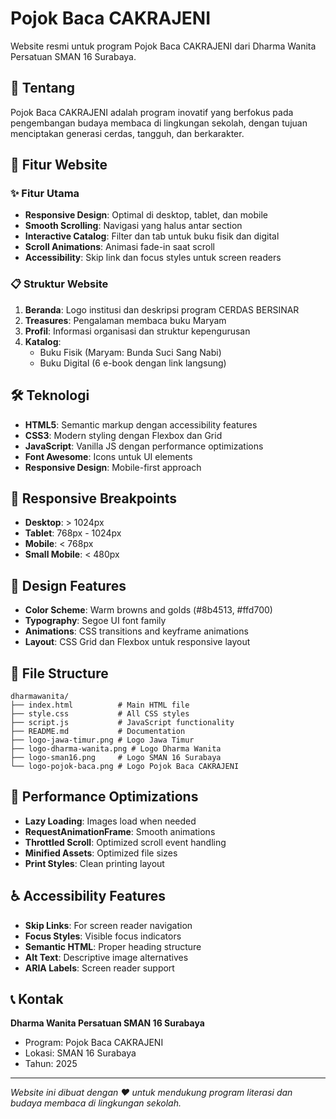 # Pojok Baca CAKRAJENI

Website resmi untuk program Pojok Baca CAKRAJENI dari Dharma Wanita Persatuan SMAN 16 Surabaya.

## 🎯 Tentang

Pojok Baca CAKRAJENI adalah program inovatif yang berfokus pada pengembangan budaya membaca di lingkungan sekolah, dengan tujuan menciptakan generasi cerdas, tangguh, dan berkarakter.

## 📱 Fitur Website

### ✨ Fitur Utama
- **Responsive Design**: Optimal di desktop, tablet, dan mobile
- **Smooth Scrolling**: Navigasi yang halus antar section
- **Interactive Catalog**: Filter dan tab untuk buku fisik dan digital
- **Scroll Animations**: Animasi fade-in saat scroll
- **Accessibility**: Skip link dan focus styles untuk screen readers

### 📋 Struktur Website
1. **Beranda**: Logo institusi dan deskripsi program CERDAS BERSINAR
2. **Treasures**: Pengalaman membaca buku Maryam
3. **Profil**: Informasi organisasi dan struktur kepengurusan
4. **Katalog**: 
   - Buku Fisik (Maryam: Bunda Suci Sang Nabi)
   - Buku Digital (6 e-book dengan link langsung)

## 🛠️ Teknologi

- **HTML5**: Semantic markup dengan accessibility features
- **CSS3**: Modern styling dengan Flexbox dan Grid
- **JavaScript**: Vanilla JS dengan performance optimizations
- **Font Awesome**: Icons untuk UI elements
- **Responsive Design**: Mobile-first approach

## 📱 Responsive Breakpoints

- **Desktop**: > 1024px
- **Tablet**: 768px - 1024px  
- **Mobile**: < 768px
- **Small Mobile**: < 480px

## 🎨 Design Features

- **Color Scheme**: Warm browns and golds (#8b4513, #ffd700)
- **Typography**: Segoe UI font family
- **Animations**: CSS transitions and keyframe animations
- **Layout**: CSS Grid dan Flexbox untuk responsive layout

## 📁 File Structure

```
dharmawanita/
├── index.html          # Main HTML file
├── style.css           # All CSS styles
├── script.js           # JavaScript functionality
├── README.md           # Documentation
├── logo-jawa-timur.png # Logo Jawa Timur
├── logo-dharma-wanita.png # Logo Dharma Wanita
├── logo-sman16.png     # Logo SMAN 16 Surabaya
└── logo-pojok-baca.png # Logo Pojok Baca CAKRAJENI
```

## 🚀 Performance Optimizations

- **Lazy Loading**: Images load when needed
- **RequestAnimationFrame**: Smooth animations
- **Throttled Scroll**: Optimized scroll event handling
- **Minified Assets**: Optimized file sizes
- **Print Styles**: Clean printing layout

## ♿ Accessibility Features

- **Skip Links**: For screen reader navigation
- **Focus Styles**: Visible focus indicators
- **Semantic HTML**: Proper heading structure
- **Alt Text**: Descriptive image alternatives
- **ARIA Labels**: Screen reader support

## 📞 Kontak

**Dharma Wanita Persatuan SMAN 16 Surabaya**
- Program: Pojok Baca CAKRAJENI
- Lokasi: SMAN 16 Surabaya
- Tahun: 2025

---

*Website ini dibuat dengan ❤️ untuk mendukung program literasi dan budaya membaca di lingkungan sekolah.*